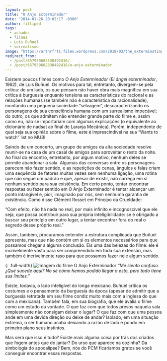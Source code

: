 ```yaml
---
layout: post
title: "O Anjo Exterminador"
date: "2014-01-26 20:02:17 -0300"
author: filliped
tags:
  - achados
  - filmes
  - Luis Buñuel
  - surrealismo
image: "https://arthrfrts.files.wordpress.com/2018/03/the_exterminating_angel_1.jpg"
redirect_from:
  - /post/657950682338492416/
  - /post/657950682338492416/o-anjo-exterminador
---
```


Existem poucos filmes como _O Anjo Exterminador_ (_El ángel exterminador_, 1962), de Luis Buñuel. Os motivos para tal, entretanto, divergem-se pela crítica: de um lado, os que pensam não haver obra mais magnífica em sua crítica à burguesia enquanto tensiona as características do racional e as relações humanas (se também não é característica da racionalidade), montando uma pequena sociedade “selvagem”, descaracterizando os personagens de sua consciência humana com um surrealismo impecável; do outro, os que admitem não entender grande parte do filme e, assim como eu, não se importariam com algumas explicações (o equivalente ao dicionário de nadsat ao final de Laranja Mecânica). Porém, independente de qual seja sua opinião sobre o filme, este é imprescindível na sua “Wants to watch” list no MUBI.

Saindo de um concerto, um grupo de amigos da alta sociedade resolve reunir-se na casa de um casal de amigos para aproveitar o resto da noite. Ao final do encontro, entretanto, por algum motivo, nenhum deles se permite abandonar a sala. Algumas das conversas entre os personagens parecem não fazer sentido, e as repetições de cenas, ângulos e falas criam uma sequência de fatores muitas vezes sem nenhuma ligação, uma rotina que não segue um padrão e que, apesar de existir, não carrega em si nenhum sentido para sua existência. Em certo ponto, tentar encontrar respostas ou fazer sentido em O Anjo Exterminador é tentar alcançar um ponto intangível e, pior, imaginado por nós, sem nenhuma garantia de existência. Como disse Clément Rosset em Princípo da Crueldade:

“Com efeito, não há nada no real, por mais infinito e incognoscível que ele seja, que possa contribuir para sua própria inteligibilidade: se é obrigado a buscar seu princípio em outro lugar, a tentar encontrar fora do real o segredo desse próprio real.”

Assim, também, procuramos entender a estrutura complicada que Buñuel apresenta, mas que não contém em si os elementos necessários para que possamos chegar a alguma conclusão. Eis uma das belezas do filme: ele é incrivelmente vasto para ser compreendido em toda sua extensão, mas também é incrivelmente raso para que possamos fazer nele algum sentido.

{: .full-width}
![Imagem do filme O Anjo Exterminador](https://arthrfrts.files.wordpress.com/2018/03/el-angel-exterminador_escena.jpg)
_“Me siento confuso. ¿Qué sucede aquí? No sé cómo hemos podido llegar a esto, pero todo tiene sus límites.”_

Existe, todavia, o lado inteligível do longa mexicano. Buñuel critica os costumes e o pensamento da burguesia da época (apesar de admitir que a burguesia retratada em seu filme condiz muito mais com a inglesa do que com a mexicana). Também fala, em sua biografia, que ele avalia o filme como um estudo da vontade. O que faz com que todos presos naquela sala simplesmente não consigam deixar o lugar? O que faz com que uma pessoa ande em uma devida direção ou deixe de andar? Isolado, em uma situação extrema, o ser humano acaba deixando a razão de lado e pondo em primeiro plano seus instintos.

Mas será que isso é tudo? Existe mais alguma coisa por trás dos criados que fogem antes que do jantar? Do urso que aparece na cozinha? Da simbologia do apocalipse? Bem, nós do PCM ficaríamos gratos se você conseguir encontrar essas respostas.
